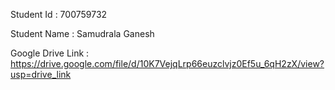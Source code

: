 Student Id : 700759732

Student Name : Samudrala Ganesh

Google Drive Link : https://drive.google.com/file/d/10K7VejqLrp66euzclvjz0Ef5u_6qH2zX/view?usp=drive_link
